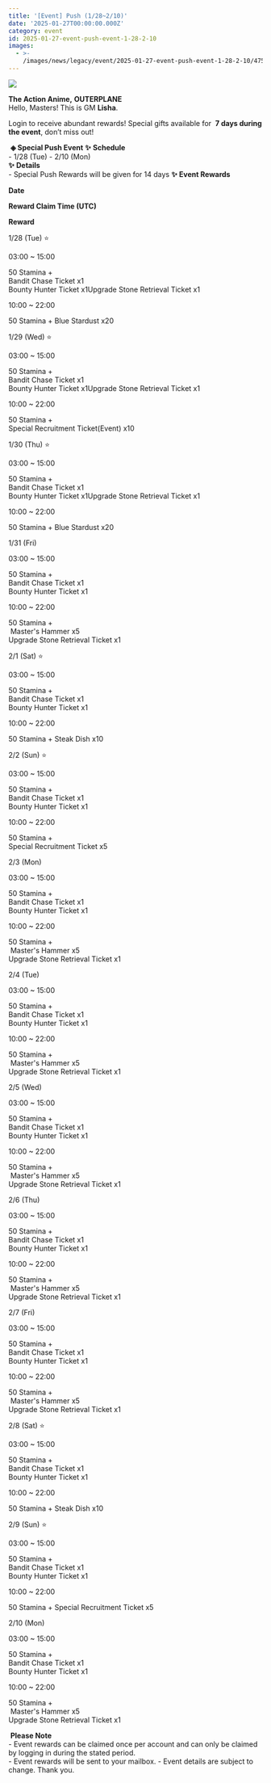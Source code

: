 ```yaml
---
title: '[Event] Push (1/28~2/10)'
date: '2025-01-27T00:00:00.000Z'
category: event
id: 2025-01-27-event-push-event-1-28-2-10
images:
  - >-
    /images/news/legacy/event/2025-01-27-event-push-event-1-28-2-10/4759c200b4a94ca4a56a76260f0d31bb.webp
---
```


![](/images/news/legacy/event/2025-01-27-event-push-event-1-28-2-10/4759c200b4a94ca4a56a76260f0d31bb.webp)  
  

**The Action Anime,** **OUTERPLANE**          
Hello, Masters! This is GM **Lisha**.  
  
Login to receive abundant rewards! Special gifts available for  **7 days during the event**, don’t miss out!  
  
 **◈ Special Push Event** **✨** **Schedule**      
\- 1/28 (Tue) - 2/10 (Mon)  
**✨** **Details**     
\- Special Push Rewards will be given for 14 days **✨** **Event Rewards** 

**Date**

**Reward Claim Time (UTC)**

**Reward**

1/28 (Tue) ⭐

03:00 ~ 15:00  

50 Stamina +  
Bandit Chase Ticket x1  
Bounty Hunter Ticket x1Upgrade Stone Retrieval Ticket x1

10:00 ~ 22:00  

50 Stamina + Blue Stardust x20  

1/29 (Wed) ⭐

03:00 ~ 15:00  

50 Stamina +  
Bandit Chase Ticket x1  
Bounty Hunter Ticket x1Upgrade Stone Retrieval Ticket x1

10:00 ~ 22:00

50 Stamina +  
Special Recruitment Ticket(Event) x10  

1/30 (Thu) ⭐

03:00 ~ 15:00

50 Stamina +  
Bandit Chase Ticket x1  
Bounty Hunter Ticket x1Upgrade Stone Retrieval Ticket x1

10:00 ~ 22:00

50 Stamina + Blue Stardust x20  

1/31 (Fri)

03:00 ~ 15:00

50 Stamina +  
Bandit Chase Ticket x1  
Bounty Hunter Ticket x1

10:00 ~ 22:00

50 Stamina +  
 Master's Hammer x5  
Upgrade Stone Retrieval Ticket x1

2/1 (Sat) ⭐

03:00 ~ 15:00

50 Stamina +  
Bandit Chase Ticket x1  
Bounty Hunter Ticket x1

10:00 ~ 22:00

50 Stamina + Steak Dish x10  

2/2 (Sun) ⭐

03:00 ~ 15:00

50 Stamina +  
Bandit Chase Ticket x1  
Bounty Hunter Ticket x1

10:00 ~ 22:00

50 Stamina +   
Special Recruitment Ticket x5  

2/3 (Mon)

03:00 ~ 15:00

50 Stamina +  
Bandit Chase Ticket x1  
Bounty Hunter Ticket x1

10:00 ~ 22:00

50 Stamina +  
 Master's Hammer x5  
Upgrade Stone Retrieval Ticket x1

2/4 (Tue)

03:00 ~ 15:00

50 Stamina +  
Bandit Chase Ticket x1  
Bounty Hunter Ticket x1

10:00 ~ 22:00

50 Stamina +  
 Master's Hammer x5  
Upgrade Stone Retrieval Ticket x1

2/5 (Wed)

03:00 ~ 15:00

50 Stamina +  
Bandit Chase Ticket x1  
Bounty Hunter Ticket x1

10:00 ~ 22:00

50 Stamina +  
 Master's Hammer x5  
Upgrade Stone Retrieval Ticket x1

2/6 (Thu)

03:00 ~ 15:00

50 Stamina +  
Bandit Chase Ticket x1  
Bounty Hunter Ticket x1

10:00 ~ 22:00

50 Stamina +  
 Master's Hammer x5  
Upgrade Stone Retrieval Ticket x1

2/7 (Fri)

03:00 ~ 15:00

50 Stamina +  
Bandit Chase Ticket x1  
Bounty Hunter Ticket x1

10:00 ~ 22:00

50 Stamina +  
 Master's Hammer x5  
Upgrade Stone Retrieval Ticket x1

2/8 (Sat) ⭐

03:00 ~ 15:00

50 Stamina +  
Bandit Chase Ticket x1  
Bounty Hunter Ticket x1

10:00 ~ 22:00

50 Stamina + Steak Dish x10  

2/9 (Sun) ⭐

03:00 ~ 15:00

50 Stamina +  
Bandit Chase Ticket x1  
Bounty Hunter Ticket x1

10:00 ~ 22:00

50 Stamina + Special Recruitment Ticket x5  

2/10 (Mon)

03:00 ~ 15:00

50 Stamina +  
Bandit Chase Ticket x1  
Bounty Hunter Ticket x1

10:00 ~ 22:00

50 Stamina +  
 Master's Hammer x5  
Upgrade Stone Retrieval Ticket x1

 **Please Note**  
\- Event rewards can be claimed once per account and can only be claimed by logging in during the stated period.  
\- Event rewards will be sent to your mailbox. - Event details are subject to change. Thank you.
